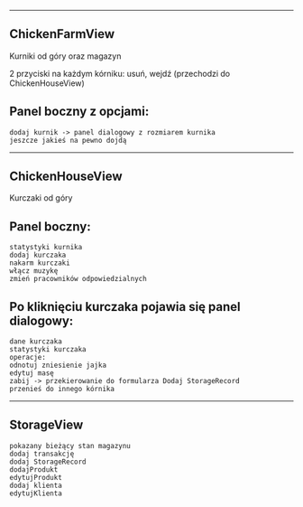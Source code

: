 ---------------
ChickenFarmView
---------------

Kurniki od góry oraz magazyn

2 przyciski na każdym kórniku: usuń, wejdź (przechodzi do ChickenHouseView)

Panel boczny z opcjami:
-
    dodaj kurnik -> panel dialogowy z rozmiarem kurnika
    jeszcze jakieś na pewno dojdą

----------------
ChickenHouseView
----------------

Kurczaki od góry

Panel boczny:
-
    statystyki kurnika
    dodaj kurczaka
    nakarm kurczaki
    włącz muzykę
    zmień pracowników odpowiedzialnych
Po kliknięciu kurczaka pojawia się panel dialogowy:
-
    dane kurczaka
    statystyki kurczaka
    operacje:
    odnotuj zniesienie jajka
    edytuj masę
    zabij -> przekierowanie do formularza Dodaj StorageRecord
    przenieś do innego kórnika
-----------
StorageView
-----------
    pokazany bieżący stan magazynu
    dodaj transakcję
    dodaj StorageRecord
    dodajProdukt
    edytujProdukt
    dodaj klienta
    edytujKlienta
